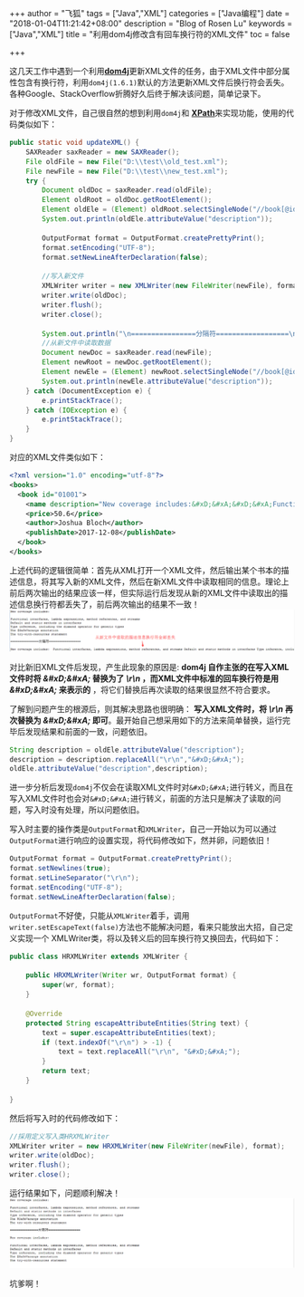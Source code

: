 +++
author = "飞狐"
tags = ["Java","XML"]
categories = ["Java编程"]
date = "2018-01-04T11:21:42+08:00"
description = "Blog of Rosen Lu"
keywords = ["Java","XML"]
title = "利用dom4j修改含有回车换行符的XML文件"
toc = false

+++

这几天工作中遇到一个利用[**dom4j**](https://dom4j.github.io/)更新XML文件的任务，由于XML文件中部分属性包含有换行符，利用`dom4j(1.6.1)`默认的方法更新XML文件后换行符会丢失。 各种Google、StackOverflow折腾好久后终于解决该问题，简单记录下。

<!--more-->

对于修改XML文件，自己很自然的想到利用`dom4j`和 [**XPath**](https://en.wikipedia.org/wiki/XPath)来实现功能，使用的代码类似如下：

```java
public static void updateXML() {
	SAXReader saxReader = new SAXReader();
	File oldFile = new File("D:\\test\\old_test.xml");
	File newFile = new File("D:\\test\\new_test.xml");
	try {
		Document oldDoc = saxReader.read(oldFile);
		Element oldRoot = oldDoc.getRootElement();
		Element oldEle = (Element) oldRoot.selectSingleNode("//book[@id='01001']/name");
		System.out.println(oldEle.attributeValue("description"));
		
		OutputFormat format = OutputFormat.createPrettyPrint();
		format.setEncoding("UTF-8");
		format.setNewLineAfterDeclaration(false);
		
		//写入新文件
		XMLWriter writer = new XMLWriter(new FileWriter(newFile), format);
		writer.write(oldDoc);
		writer.flush();
		writer.close();

		System.out.println("\n================分隔符==================\n");
		//从新文件中读取数据
		Document newDoc = saxReader.read(newFile);
		Element newRoot = newDoc.getRootElement();
		Element newEle = (Element) newRoot.selectSingleNode("//book[@id='01001']/name");
		System.out.println(newEle.attributeValue("description"));
	} catch (DocumentException e) {
		e.printStackTrace();
	} catch (IOException e) {
		e.printStackTrace();
	}
}
```
对应的XML文件类似如下：
```xml
<?xml version="1.0" encoding="utf-8"?>
<books>
  <book id="01001">
    <name description="New coverage includes:&#xD;&#xA;&#xD;&#xA;Functional interfaces, lambda expressions, method references, and streams&#xD;&#xA;Default and static methods in interfaces&#xD;&#xA;Type inference, including the diamond operator for generic types&#xD;&#xA;The @SafeVarargs annotation&#xD;&#xA;The try-with-resources statement">Effective Java</name>
    <price>50.6</price>
    <author>Joshua Bloch</author>
    <publishDate>2017-12-08</publishDate>
  </book>
</books>
```
上述代码的逻辑很简单：首先从XML打开一个XML文件，然后输出某个书本的描述信息，将其写入新的XML文件，然后在新XML文件中读取相同的信息。理论上前后两次输出的结果应该一样，但实际运行后发现从新的XML文件中读取出的描述信息换行符都丢失了，前后两次输出的结果不一致！  
!["新旧XML文件的输出格式不同"](/blog_img/update-xml-file-has-line-breaks-using-dom4j/dom4j_incorrect_output.png "新旧XML文件的输入格式不同") 

对比新旧XML文件后发现，产生此现象的原因是: **dom4j 自作主张的在写入XML文件时将 *\&#xD;\&#xA;* 替换为了 *\r\n* ，而XML文件中标准的回车换行符是用 *\&#xD;\&#xA;* 来表示的** ，将它们替换后再次读取的结果很显然不符合要求。

了解到问题产生的根源后，则其解决思路也很明确： **写入XML文件时，将 *\r\n* 再次替换为 *\&#xD;\&#xA;* 即可**。最开始自己想采用如下的方法来简单替换，运行完毕后发现结果和前面的一致，问题依旧。
```java
String description = oldEle.attributeValue("description");
description = description.replaceAll("\r\n","&#xD;&#xA;");
oldEle.attributeValue("description",description);
```
进一步分析后发现`dom4j`不仅会在读取XML文件时对`&#xD;&#xA;`进行转义，而且在写入XML文件时也会对`&#xD;&#xA;`进行转义，前面的方法只是解决了读取的问题，写入时没有处理，所以问题依旧。

写入时主要的操作类是`OutputFormat`和`XMLWriter`，自己一开始以为可以通过`OutputFormat`进行响应的设置实现，将代码修改如下，然并卵，问题依旧！
```java
OutputFormat format = OutputFormat.createPrettyPrint();
format.setNewlines(true);
format.setLineSeparator("\r\n");
format.setEncoding("UTF-8");
format.setNewLineAfterDeclaration(false);
```

`OutputFormat`不好使，只能从`XMLWriter`着手，调用`writer.setEscapeText(false)`方法也不能解决问题，看来只能放出大招，自己定义实现一个 XMLWriter类，将以及转义后的回车换行符又换回去，代码如下：

```java
public class HRXMLWriter extends XMLWriter {

	public HRXMLWriter(Writer wr, OutputFormat format) {
		super(wr, format);
	}

	@Override
	protected String escapeAttributeEntities(String text) {
		text = super.escapeAttributeEntities(text);
		if (text.indexOf("\r\n") > -1) {
			text = text.replaceAll("\r\n", "&#xD;&#xA;");
		}
		return text;
	}

}
```
然后将写入时的代码修改如下：
```java
//採用定义写入类HRXMLWriter
XMLWriter writer = new HRXMLWriter(new FileWriter(newFile), format);
writer.write(oldDoc);
writer.flush();
writer.close();
```
运行结果如下，问题顺利解决！  
!["新旧XML文件的输出格式相同"](/blog_img/update-xml-file-has-line-breaks-using-dom4j/dom4j_correct_output.png "新旧XML文件的输入格式相同")   

坑爹啊！